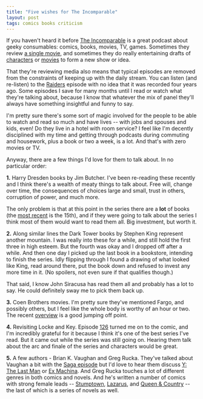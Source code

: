 ```yaml
---
title: "Five wishes for The Incomparable"
layout: post
tags: comics books criticism
---
```


If you haven't heard it before 
[The Incomparable](http://www.theincomparable.com/theincomparable/) 
is a great podcast about geeky consumables: comics, books, movies, TV, games. Sometimes they review
[a single movie](http://www.theincomparable.com/theincomparable/190/),
and sometimes they do really entertaining drafts of
[characters](http://www.theincomparable.com/theincomparable/58/) or
[movies](http://www.theincomparable.com/theincomparable/79/) to form a new show or idea.

That they're reviewing media also means that typical episodes are removed from
the constraints of keeping up with the daily stream. You can listen (and re-listen) to the 
[Raiders](http://www.theincomparable.com/theincomparable/8/) 
episode with no idea that it was recorded four years ago. Some episodes I save
for many months until I read or watch what they're talking about, because I
know that whatever the mix of panel they'll always have something insightful
and funny to say.

I'm pretty sure there's some sort of magic involved for the people to be able
to watch and read so much and have lives -- with jobs and spouses and kids,
even! Do they live in a hotel with room service? I feel like I'm decently
disciplined with my time and getting through podcasts during commuting and
housework, plus a book or two a week, is a lot. And that's with zero movies or
TV.

Anyway, there are a few things I'd love for them to talk about. In no
particular order:

__1.__ Harry Dresden books by Jim Butcher. I've been re-reading these recently
and I think there's a wealth of meaty things to talk about. Free will, change
over time, the consequences of choices large and small, trust in others,
corruption of power, and much more.

The only problem is that at this point in the series there are a **lot** of
books (the [most recent](http://www.amazon.com/Skin-Game-Dresden-Files-Book-ebook/dp/B00HUVUSZ4/) 
is the 15th), and if they were going to talk about the series I think most of them
would want to read them all. Big investment, but worth it.

__2.__ Along similar lines the Dark Tower books by Stephen King represent
another mountain.  I was really into these for a while, and still hold the
first three in high esteem. But the fourth was okay and I dropped off after a
while. And then one day I picked up the last book in a bookstore, intending to
finish the series.  Idly flipping through I found a drawing of what looked like
King, read around there, put the book down and refused to invest any more time
in it. (No spoilers, not even sure if that qualifies though.)

That said, I know John Siracusa has read them all and probably has a lot to
say. He could definitely sway me to pick them back up.

__3.__ Coen Brothers movies. I'm pretty sure they've mentioned Fargo, and
possibly others, but I feel like the whole body is worthy of an hour or two. The recent 
[overview](http://www.theatlantic.com/entertainment/category/30-years-of-coens) is a
good jumping off point.

__4.__ Revisiting Locke and Key. Episode [126](http://www.theincomparable.com/theincomparable/126/)
turned me on to the comic, and I'm incredibly grateful for it because I think
it's one of the best series I've read. But it came out while the series was
still going on.  Hearing them talk about the arc and finale of the series and
characters would be great.

__5.__ A few authors - Brian K. Vaughan and Greg Rucka. They've talked about
Vaughan a bit with the [Saga episode](http://www.theincomparable.com/theincomparable/154/)
but I'd love to hear them discuss [Y: The Last Man](https://www.comixology.com/Y-The-Last-Man/comics-series/475) 
or [Ex Machina](https://www.comixology.com/Ex-Machina/comics-series/245). And Greg Rucka
touches a lot of different genres in both comics and novels. And he's written a
number of comics with strong female leads -- 
[Stumptown](https://www.comixology.com/Stumptown/comics-series/3444), 
[Lazarus](https://www.comixology.com/Lazarus/comics-series/10378), and 
[Queen & Country](https://www.comixology.com/Queen-Country/comics-series/1162) -- 
the last of which is a series of novels as well.


